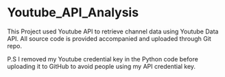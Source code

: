 # Youtube_API_Analysis
This Project used Youtube API to retrieve channel data using Youtube Data API.
All source code is provided accompanied and uploaded through Git repo.

P.S  I removed my Youtube credential key in the Python code before uploading it to GitHub
to avoid people using my API credential key.
